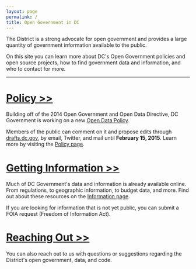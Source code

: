 ```yaml
---
layout: page
permalink: /
title: Open Government in DC
---
```


The District is a strong advocate for open government and provides a large quantity of government information available to the public. 

On this site you can learn more about DC's Open Government policies and open source projects, how to find government data and information, and who to contact for more.

***

# [Policy >>](/policy)

Building off of the 2014 Open Government and Open Data Directive, DC Government is working on a new [Open Data Policy](https://drafts.dc.gov/docs/draft-open-data-policy).

Members of the public can comment on it and propose edits through [drafts.dc.gov](https://drafts.dc.gov/docs/draft-open-data-policy), by email, Twitter, and mail until **February 15, 2015**. Learn more by visiting the [Policy page](/policy).

# [Getting Information >>](/information)

Much of DC Government's data and information is already available online. From regulations, to geographic information, to budget data, and more. Find out about these resources on the [Information page](/information).

If you are looking for information that is not yet public, you can submit a FOIA request (Freedom of Information Act).

# [Reaching Out >>](/contact)

You can also reach out to us with questions or suggestions regarding the District's open government, data, and code.
